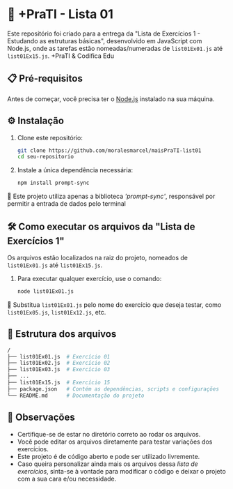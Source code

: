 # 📇 +PraTI - Lista 01
Este repositório foi criado para a entrega da "Lista de Exercícios 1 - Estudando as estruturas básicas", desenvolvido em JavaScript com Node.js, onde as tarefas estão nomeadas/numeradas de `list01Ex01.js` até `list01Ex15.js`. +PraTI &amp; Codifica Edu

## 📋 Pré-requisitos
Antes de começar, você precisa ter o [Node.js](https://nodejs.org/) instalado na sua máquina.

## ⚙️ Instalação

1. Clone este repositório:

    ```bash
    git clone https://github.com/moralesmarcel/maisPraTI-list01
    cd seu-repositorio
    ```

2. Instale a única dependência necessária:

    ```bash
    npm install prompt-sync
    ```

🚨 Este projeto utiliza apenas a biblioteca _'prompt-sync'_, responsável por permitir a entrada de dados pelo terminal

## 🛠️ Como executar os arquivos da "Lista de Exercícios 1"

Os arquivos estão localizados na raiz do projeto, nomeados de `list01Ex01.js` até `list01Ex15.js`.

1. Para executar qualquer exercício, use o comando:

    ```bash
    node list01Ex01.js
    ```

🚨 Substitua `list01Ex01.js` pelo nome do exercício que deseja testar, como `list01Ex05.js`, `list01Ex12.js`, etc.

## 📂 Estrutura dos arquivos

```bash
/
├── list01Ex01.js  # Exercício 01
├── list01Ex02.js  # Exercício 02
├── list01Ex03.js  # Exercício 03
├── ...
├── list01Ex15.js  # Exercício 15
├── package.json   # Contém as dependências, scripts e configurações
└── README.md      # Documentação do projeto
```

## 📑 Observações
* Certifique-se de estar no diretório correto ao rodar os arquivos.
* Você pode editar os arquivos diretamente para testar variações dos exercícios.
* Este projeto é de código aberto e pode ser utilizado livremente.
* Caso queira personalizar ainda mais os arquivos dessa _lista de exercícios_, sinta-se à vontade para modificar o código e deixar o projeto com a sua cara e/ou necessidade.
